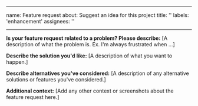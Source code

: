 ______________________________________________________________________

name: Feature request about: Suggest an idea for this project title: '' labels:
'enhancement' assignees: ''

______________________________________________________________________

**Is your feature request related to a problem? Please describe:** \[A description of
what the problem is. Ex. I'm always frustrated when ...\]

**Describe the solution you'd like:** \[A description of what you want to happen.\]

**Describe alternatives you've considered:** \[A description of any alternative
solutions or features you've considered.\]

**Additional context:** \[Add any other context or screenshots about the feature request
here.\]
